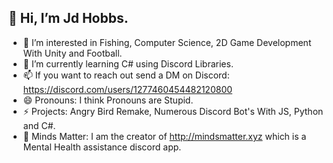 ## 👋 Hi, I’m Jd Hobbs.
- 👀 I’m interested in Fishing, Computer Science, 2D Game Development With Unity and Football.
- 🌱 I’m currently learning C# using Discord Libraries.
- 📫 If you want to reach out send a DM on Discord: https://discord.com/users/1277460454482120800
- 😄 Pronouns: I think Pronouns are Stupid.
- ⚡ Projects: Angry Bird Remake, Numerous Discord Bot's With JS, Python and C#.
- 🧠 Minds Matter: I am the creator of http://mindsmatter.xyz which is a Mental Health assistance discord app.


